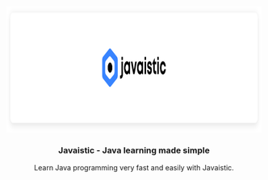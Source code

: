 <div align=center>
  
  <img src="./img/readme.svg" height=250>

  <h3> Javaistic - Java learning made simple</h3>
  Learn Java programming very fast and easily with Javaistic.
</div>

<!--

**Here are some ideas to get you started:**

🙋‍♀️ A short introduction - what is your organization all about?
🌈 Contribution guidelines - how can the community get involved?
👩‍💻 Useful resources - where can the community find your docs? Is there anything else the community should know?
🍿 Fun facts - what does your team eat for breakfast?
🧙 Remember, you can do mighty things with the power of [Markdown](https://guides.github.com/features/mastering-markdown/)
-->

